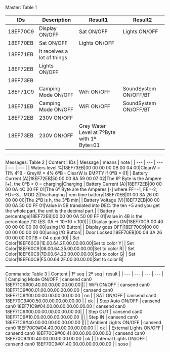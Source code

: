 Master: Table 1

| IDs | Description | Result1 | Result2 |
| --- | --- | --- | --- |
| 18EF70C9 | Display ON/OFF |Sat ON/OFF | Lights ON/OFF |
| 18EF70EB | Sat ON/OFF | Lights ON/OFF | 
| 18EF71EB | It receives a lot of things |
| 18EF72EB | Lights ON/OFF |
| 18EF73EB |
| 18EF71C9 | Camping Mode ON/OFF | WiFi ON/OFF | SoundSystem ON/OFF/BT |
| 18EF71EB | Camping Mode ON/OFF | WiFi ON/OFF | SoundSystem ON/OFF/BT |
| 18EF72EB | 230V ON/OFF |
| 18EF73EB | 230V ON/OFF | Grey Water Level at 7ºByte with 1º Byte=01 |

------

Messages: Table 2
| Content | IDs | Message | means | note |
| --- | --- | --- | --- | --- |
| Waters level %|18EF73EB|00 00 00 00 0B 00 04 00|ClearW = 11% 4ºB - GreyW = 4% 6ºB - ClearW is EMPTY if 0ºB = 01|
| Battery Current (A)|18EF72EB|50 00 00 8A 59 00 07 02|The 6º Byte is the Ampere [+], the 0ºB > 0 = charging|Charging
| Battery Current (A)|18EF72EB|00 00 00 0A 4C 00 FF 01|The 6º Byte are the Amperes [-] where FF=-1, FE=-2, FD=-3... MOD 2|Discharging
| rem time battery|18EF70EB|01 00 3A 26 00 00 00 00|The 2ºB is h, the 3ºB min|
| Battery Voltage (V)|18EF72EB|00 00 00 0A 50 00 FF 01|Value in 5B translated into DEC: the ten +5 and you get the whole part, the unit is the decimal part.|
| Battery percentage|18EF72EB|00 00 00 0A 50 00 FF 01|Value in 4B is the percentage /10 (ES: 0A -> 10*10 = 100)|
| Display goes ON|18EF70C9|00 40 00 00 00 00 00 00|using I/O Button|
| Display goes OFF|18EF70C9|00 00 00 00 00 00 00 00|using I/O Button|
| Door Locked|18EF70EB|00 04 3A 26 00 00 00 00|1B = 04 e poi 00|
| Set Color|18EF60C9|1E.00.64.2F.00.00.00.00|Set to color Y|
| Set Color|18EF60C9|08.00.64.25.00.00.00.00|Set to color R|
| Set Color|18EF60C9|7D.00.64.23.00.00.00.00|Set to color G|
| Set Color|18EF60C9|F5.00.64.2F.00.00.00.00|Set to color B|

------

Commands: Table 3
| Content | 1º seq | 2º seq | result |
| --- | --- | --- | --- |
| Camping Mode ON/OFF | cansend can0 18EF71C9#00.40.00.00.00.00.00.00|||
| WiFi ON/OFF | cansend can0 18EF71C9#00.01.00.00.00.00.00.00 | cansend can0 18EF71C9#00.00.00.00.00.00.00.00 | on |
| SAT ON/OFF | cansend can0 18EF70C9#00.50.00.00.00.00.00.00 | | ok |
| Step Auto ON/OFF | cansend can0 18EF71C9#04.00.00.00.00.00.00.00 | cansend can0 18EF71C9#00.00.00.00.00.00.00.00| |
| Step OUT | cansend can0 18EF71C9#10.00.00.00.00.00.00.00 |||
| Step IN | cansend can0 18EF71C9#40.00.00.00.00.00.00.00 |||
| Ambient Lights ON/OFF | cansend can0 18EF70C9#04.40.00.00.00.00.00.00 | | ok |
| External Lights ON/OFF | cansend can0 18EF70C9#00.41.00.00.00.00.00.00 | cansend can0 18EF70C9#00.40.00.00.00.00.00.00 | ok |
| Internal Lights ON/OFF | cansend can0 18EF70C9#01.40.00.00.00.00.00.00 | | soso |
